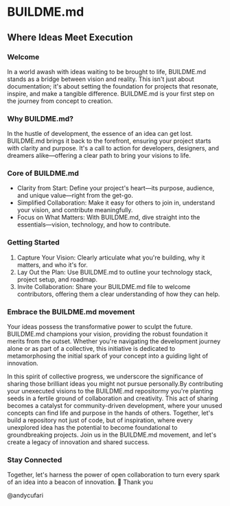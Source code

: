 # BUILDME.md

## Where Ideas Meet Execution

### Welcome
In a world awash with ideas waiting to be brought to life, BUILDME.md stands as a bridge between vision and reality. This isn't just about documentation; it's about setting the foundation for projects that resonate, inspire, and make a tangible difference. BUILDME.md is your first step on the journey from concept to creation.

### Why BUILDME.md?
In the hustle of development, the essence of an idea can get lost. BUILDME.md brings it back to the forefront, ensuring your project starts with clarity and purpose. It's a call to action for developers, designers, and dreamers alike—offering a clear path to bring your visions to life.

### Core of BUILDME.md
- Clarity from Start: Define your project's heart—its purpose, audience, and unique value—right from the get-go.
- Simplified Collaboration: Make it easy for others to join in, understand your vision, and contribute meaningfully.
- Focus on What Matters: With BUILDME.md, dive straight into the essentials—vision, technology, and how to contribute.

### Getting Started
1. Capture Your Vision: Clearly articulate what you're building, why it matters, and who it's for.
2. Lay Out the Plan: Use BUILDME.md to outline your technology stack, project setup, and roadmap.
3. Invite Collaboration: Share your BUILDME.md file to welcome contributors, offering them a clear understanding of how they can help.


### Embrace the BUILDME.md movement
Your ideas possess the transformative power to sculpt the future. BUILDME.md champions your vision, providing the robust foundation it merits from the outset. Whether you're navigating the development journey alone or as part of a collective, this initiative is dedicated to metamorphosing the initial spark of your concept into a guiding light of innovation.

In this spirit of collective progress, we underscore the significance of sharing those brilliant ideas you might not pursue personally.By contributing your unexecuted visions to the BUILDME.md repositormy you're planting seeds in a fertile ground of collaboration and creativity. This act of sharing becomes a catalyst for community-driven development, where your unused concepts can find life and purpose in the hands of others. Together, let's build a repository not just of code, but of inspiration, where every unexplored idea has the potential to become foundational to groundbreaking projects. Join us in the BUILDME.md movement, and let's create a legacy of innovation and shared success.

### Stay Connected
Together, let's harness the power of open collaboration to turn every spark of an idea into a beacon of innovation. 
🙌 Thank you

@andycufari
